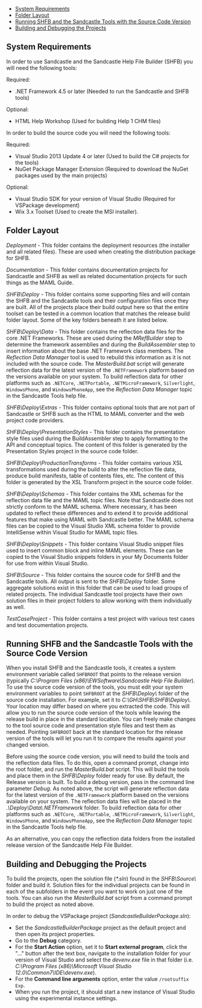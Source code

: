 * [System Requirements](#system-requirements)
* [Folder Layout](#folder-layout)
* [Running SHFB and the Sandcastle Tools with the Source Code Version](#running-shfb-and-the-sandcastle-tools-with-the-source-code-version)
* [Building and Debugging the Projects](#building-and-debugging-the-projects)

## System Requirements
In order to use Sandcastle and the Sandcastle Help File Builder (SHFB) you will need the following tools:

Required:
* .NET Framework 4.5 or later (Needed to run the Sandcastle and SHFB tools)

Optional:
* HTML Help Workshop (Used for building Help 1 CHM files)

In order to build the source code you will need the following tools:

Required:
* Visual Studio 2013 Update 4 or later (Used to build the C# projects for the tools)
* NuGet Package Manager Extension (Required to download the NuGet packages used by the main projects)

Optional:
* Visual Studio SDK for your version of Visual Studio (Required for VSPackage development)
* Wix 3.x Toolset (Used to create the MSI installer).

## Folder Layout
*Deployment* - This folder contains the deployment resources (the installer and all related files).  These are
used when creating the distribution package for SHFB.

*Documentation* - This folder contains documentation projects for Sandcastle and SHFB as well as related
documentation projects for such things as the MAML Guide.

*SHFB\Deploy* - This folder contains some supporting files and will contain the SHFB and the Sandcastle tools
and their configuration files once they are built.  All of the projects place their build output here so that
the entire toolset can be tested in a common location that matches the release build folder layout.  Some of the
key folders beneath it are listed below.

*SHFB\Deploy\Data* - This folder contains the reflection data files for the core .NET Frameworks.  These are used during the *MRefBuilder* step to determine the framework assemblies and during the *BuildAssembler* step to insert information about the base .NET Framework class members.  The *Reflection Data Manager* tool is used to rebuild this information as it is not included with the source code.  The *MasterBuild.bat* script will generate reflection data for the latest version of the `.NETFramework` platform based on the versions available on your system.  To build reflection data for other platforms such as `.NETCore`, `.NETPortable`, `.NETMicroFramework`, `Silverlight`, `WindowsPhone`, and `WindowsPhoneApp`, see the *Reflection Data Manager* topic in the Sandcastle Tools help file.

*SHFB\Deploy\Extras* - This folder contains optional tools that are not part of Sandcastle or SHFB such as the
HTML to MAML converter and the web project code providers.

*SHFB\Deploy\PresentationStyles* - This folder contains the presentation style files used during the
BuildAssembler step to apply formatting to the API and conceptual topics.  The content of this folder is
generated by the Presentation Styles project in the source code folder.

*SHFB\Deploy\ProductionTransforms* - This folder contains various XSL transformations used during the build to
alter the reflection file data, produce build manifests, table of contents files, etc.  The content of this
folder is generated by the XSL Transform project in the source code folder.

*SHFB\Deploy\Schemas* - This folder contains the XML schemas for the reflection data file and the MAML topic
files.  Note that Sandcastle does not strictly conform to the MAML schema.  Where necessary, it has been updated
to reflect these differences and to extend it to provide additional features that make using MAML with
Sandcastle better. The MAML schema files can be copied to the Visual Studio XML schema folder to provide
IntelliSense within Visual Studio for MAML topic files.

*SHFB\Deploy\Snippets* - This folder contains Visual Studio snippet files used to insert common block and inline
MAML elements.  These can be copied to the Visual Studio snippets folders in your My Documents folder for use
from within Visual Studio.

*SHFB\Source* - This folder contains the source code for SHFB and the Sandcastle tools.  All output is sent to
the *SHFB\Deploy* folder.  Some aggregate solutions exist in this folder that can be used to load groups of
related projects.  The individual Sandcastle tool projects have their own solution files in their project
folders to allow working with them individually as well.

*TestCaseProject* - This folder contains a test project with various test cases and test documentation projects.

## Running SHFB and the Sandcastle Tools with the Source Code Version
When you install SHFB and the Sandcastle tools, it creates a system environment variable called `SHFBROOT` that
points to the release version (typically *C:\Program Files (x86)\EWSoftware\Sandcastle Help File Builder*).  To
use the source code version of the tools, you must edit your system environment variables to point `SHFBROOT` at
the *SHFB\Deploy\\* folder of the source code installation.  For example, set it to *C:\GH\SHFB\SHFB\Deploy\\*.
Your location may differ based on where you extracted the code.  This will allow you to run the source code
version of the tools while leaving the release build in place in the standard location.  You can freely make
changes to the tool source code and presentation style files and test them as needed.  Pointing `SHFBROOT` back
at the standard location for the release version of the tools will let you run it to compare the results against
your changed version.

Before using the source code version, you will need to build the tools and the reflection data files.  To do
this, open a command prompt, change into the root folder, and run the *MasterBuild.bat* script.  This will build
the tools and place them in the *SHFB\Deploy* folder ready for use.  By default, the Release version is built.
To build a debug version, pass in the command line parameter *Debug*.  As noted above, the script will generate reflection data for the latest version of the `.NETFramework` platform based on the versions available on your system.  The reflection data files will be placed in the *.\Deploy\Data\\.NETFramework* folder.  To build reflection data for other platforms such as `.NETCore`, `.NETPortable`, `.NETMicroFramework`, `Silverlight`, `WindowsPhone`, and `WindowsPhoneApp`, see the *Reflection Data Manager* topic in the Sandcastle Tools help file.

As an alternative, you can copy the reflection data folders from the installed release version of the Sandcastle Help File Builder.

## Building and Debugging the Projects
To build the projects, open the solution file (_\*.sln_) found in the *SHFB\Source\\* folder and build it.  Solution files for the individual projects can be found in each of the subfolders in the event you want to work on just one of the tools.  You can also run the *MasterBuild.bat* script from a command prompt to build the project as noted above.

In order to debug the VSPackage project (*SandcastleBuilderPackage.sln*):

* Set the *SandcastleBuilderPackage* project as the default project and then open its project properties.
* Go to the **Debug** category.
* For the **Start Action** option, set it to **Start external program**, click the "..." button after the text
box, navigate to the installation folder for your version of Visual Studio and select the *devenv.exe* file in
that folder (i.e. *C:\Program Files (x86)\Microsoft Visual Studio 12.0\Common7\IDE\devenv.exe*).
* For the **Command line arguments** option, enter the value `/rootsuffix Exp`.
* When you run the project, it should start a new instance of Visual Studio using the experimental instance
settings.
